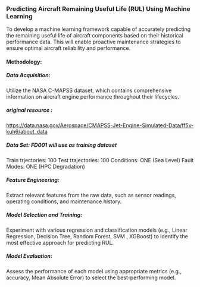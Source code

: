 ### Predicting Aircraft Remaining Useful Life (RUL) Using Machine Learning

To develop a machine learning framework capable of accurately predicting the remaining useful life of aircraft components based on their historical performance data. This will enable proactive maintenance strategies to ensure optimal aircraft reliability and performance.

#### Methodology:
##### Data Acquisition: 
Utilize the NASA C-MAPSS dataset, which contains comprehensive information on aircraft engine performance throughout their lifecycles.
##### original resource : 
https://data.nasa.gov/Aerospace/CMAPSS-Jet-Engine-Simulated-Data/ff5v-kuh6/about_data
##### Data Set: FD001 will use as training dataset
Train trjectories: 100
Test trajectories: 100
Conditions: ONE (Sea Level)
Fault Modes: ONE (HPC Degradation)

##### Feature Engineering:
Extract relevant features from the raw data, such as sensor readings, operating conditions, and maintenance history.
##### Model Selection and Training:
Experiment with various regression and classification models (e.g., Linear Regression, Decision Tree, Random Forest, SVM , XGBoost) to identify the most effective approach for predicting RUL.

##### Model Evaluation: 
Assess the performance of each model using appropriate metrics (e.g., accuracy, Mean Absolute Error) to select the best-performing model.